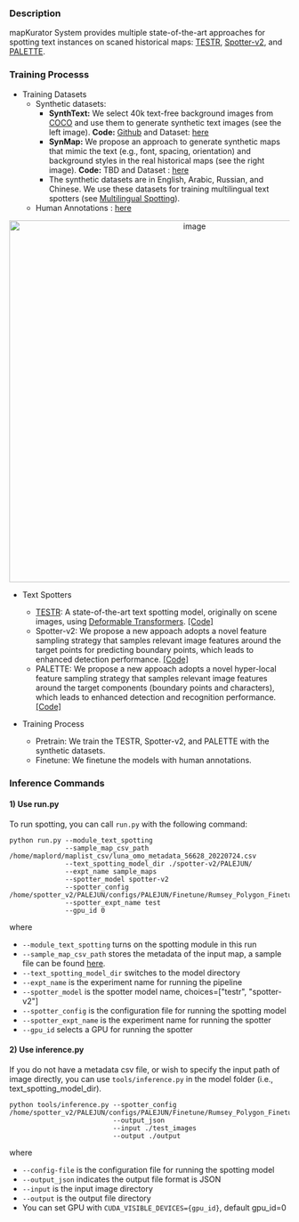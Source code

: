 
### Description 

mapKurator System provides multiple state-of-the-art approaches for spotting text instances on scaned historical maps: <a href="https://github.com/mlpc-ucsd/TESTR" target="_blank">TESTR</a>, <a href="https://github.com/knowledge-computing/mapkurator-spotter" target="_blank">Spotter-v2</a>, and <a href="https://github.com/knowledge-computing/mapkurator-palette" target="_blank">PALETTE</a>.

### Training Processs

- Training Datasets
  - Synthetic datasets:  
    - <b>SynthText:</b> We select 40k text-free background images from <a href="https://cocodataset.org/#home" target="_blank">COCO</a> and use them to generate synthetic text images (see the left image). <b>Code:</b> <a href="https://github.com/ankush-me/SynthText" target="_blank">Github</a> and Dataset: <a href="https://s3.msi.umn.edu/rumsey-spotter-train-data-en/SynthText.zip" target="_blank" > here </a> 
    - <b>SynMap:</b> We propose an approach to generate synthetic maps that mimic the text (e.g., font, spacing, orientation) and background styles in the real historical maps (see the right image). <b>Code:</b> TBD  and Dataset : <a href="https://s3.msi.umn.edu/rumsey-spotter-train-data-en/SynthMap.zip" target="_blank" > here </a> 
    - The synthetic datasets are in English, Arabic, Russian, and Chinese. We use these datasets for training multilingual text spotters (see <a href="https://knowledge-computing.github.io/mapkurator-doc/#/docs/multilingual" target="_blank"> Multilingual Spotting</a>).
  - Human Annotations : <a href="https://s3.msi.umn.edu/rumsey-spotter-train-data-en/rumsey-train.zip" target="_blank" > here </a> 

<p align="center">
<img width="650" alt="image" src="_media/syn_image_example.jpg">
</p>

- Text Spotters
  - <a href="https://github.com/mlpc-ucsd/TESTR" target="_blank">TESTR</a>: A state-of-the-art text spotting model, originally on scene images, using <a href="https://arxiv.org/abs/2010.04159" target="_blank">Deformable Transformers</a>. <a href="https://github.com/mlpc-ucsd/TESTR" target="_blank">[Code]</a>
  - Spotter-v2: We propose a new appoach adopts a novel feature sampling strategy that samples relevant image features around the target points for predicting boundary points, which leads to enhanced detection performance. <a href="https://github.com/knowledge-computing/mapkurator-spotter" target="_blank">[Code]</a>
  - PALETTE: We propose a new appoach adopts a novel hyper-local feature sampling strategy that samples relevant image features around the target components (boundary points and characters), which leads to enhanced detection and recognition performance. <a href="https://github.com/knowledge-computing/mapkurator-palette" target="_blank">[Code]</a>

- Training Process
  - Pretrain: We train the TESTR, Spotter-v2, and PALETTE with the synthetic datasets.
  - Finetune: We finetune the models with human annotations.
  

### Inference Commands 

#### 1) Use run.py 

To run spotting, you can call `run.py` with the following command: 

```
python run.py --module_text_spotting 
              --sample_map_csv_path /home/maplord/maplist_csv/luna_omo_metadata_56628_20220724.csv
              --text_spotting_model_dir ./spotter-v2/PALEJUN/
              --expt_name sample_maps 
              --spotter_model spotter-v2
              --spotter_config  /home/spotter_v2/PALEJUN/configs/PALEJUN/Finetune/Rumsey_Polygon_Finetune.yaml
              --spotter_expt_name test
              --gpu_id 0
```

where

* `--module_text_spotting` turns on the spotting module in this run
* `--sample_map_csv_path` stores the metadata of the input map, a sample file can be found [here](https://drive.google.com/drive/folders/1Nby1JaIzNSwrGtGFn5Af0VL5y3TGLZGQ). 
* `--text_spotting_model_dir` switches to the model directory
* `--expt_name` is the experiment name for running the pipeline
* `--spotter_model` is the spotter model name, choices=["testr", "spotter-v2"]
* `--spotter_config` is the configuration file for running the spotting model
* `--spotter_expt_name` is the experiment name for running the spotter
* `--gpu_id` selects a GPU for running the spotter


#### 2) Use inference.py

If you do not have a metadata csv file, or wish to specify the input path of image directly, you can use `tools/inference.py` in the model folder (i.e., text_spotting_model_dir). 

```
python tools/inference.py --spotter_config  /home/spotter_v2/PALEJUN/configs/PALEJUN/Finetune/Rumsey_Polygon_Finetune.yaml
                          --output_json 
                          --input ./test_images
                          --output ./output

```
where

* `--config-file` is the configuration file for running the spotting model
* `--output_json` indicates the output file format is JSON
* `--input` is the input image directory
* `--output` is the output file directory
* You can set GPU with `CUDA_VISIBLE_DEVICES={gpu_id}`, default gpu_id=0
